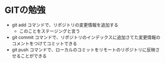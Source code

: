 # GITの勉強
- git add コマンドで、リポジトリの変更情報を追加する
    - このことをステージングと言う
- git commit コマンドで、リポジトリのインデックスに追加さてた変更情報のコメントをつけてコミットできる
- git push コマンドで、ローカルのコミットをリモートのリポジトリに反映させることができる